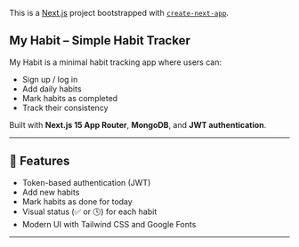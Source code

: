 This is a [Next.js](https://nextjs.org) project bootstrapped with [`create-next-app`](https://nextjs.org/docs/app/api-reference/cli/create-next-app).

##  My Habit – Simple Habit Tracker

My Habit is a minimal habit tracking app where users can:
- Sign up / log in
- Add daily habits
- Mark habits as completed
- Track their consistency


Built with **Next.js 15 App Router**, **MongoDB**, and **JWT authentication**.

---

## 🚀 Features

- Token-based authentication (JWT)
- Add new habits
- Mark habits as done for today
- Visual status (✅ or 🕓) for each habit
- Modern UI with Tailwind CSS and Google Fonts

---



